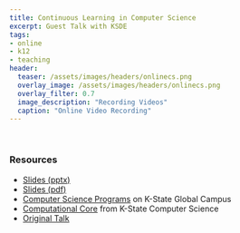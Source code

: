 ```yaml
---
title: Continuous Learning in Computer Science
excerpt: Guest Talk with KSDE
tags:
- online
- k12
- teaching
header:
  teaser: /assets/images/headers/onlinecs.png
  overlay_image: /assets/images/headers/onlinecs.png
  overlay_filter: 0.7
  image_description: "Recording Videos"
  caption: "Online Video Recording"
---
```


<br>

### Resources

* [Slides (pptx)](onlinecs.pptx)
* [Slides (pdf)](onlinecs.pdf)
* [Computer Science Programs](https://global.k-state.edu/engineering/computer-science/) on K-State Global Campus
* [Computational Core](https://cs.ksu.edu/core) from K-State Computer Science
* [Original Talk](../haveabyte2019)
